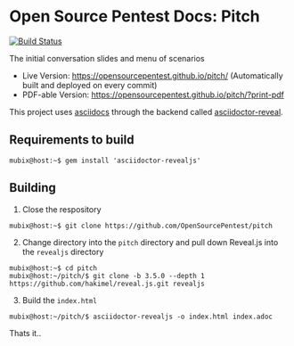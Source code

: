 # Open Source Pentest Docs: Pitch

[![Build Status](https://travis-ci.org/OpenSourcePentest/pitch.svg?branch=master)](https://travis-ci.org/OpenSourcePentest/pitch)

The initial conversation slides and menu of scenarios

- Live Version: https://opensourcepentest.github.io/pitch/ (Automatically built and deployed on every commit)
- PDF-able Version: https://opensourcepentest.github.io/pitch/?print-pdf

This project uses [asciidocs]() through the backend called [asciidoctor-reveal](https://github.com/asciidoctor/asciidoctor-reveal.js/).

## Requirements to build

```
mubix@host:~$ gem install 'asciidoctor-revealjs'
```

## Building

1. Close the respository
```
mubix@host:~$ git clone https://github.com/OpenSourcePentest/pitch
```

2. Change directory into the `pitch` directory and pull down Reveal.js into the `revealjs` directory

```
mubix@host:~$ cd pitch
mubix@host:~/pitch/$ git clone -b 3.5.0 --depth 1 https://github.com/hakimel/reveal.js.git revealjs
```

3. Build the `index.html`

```
mubix@host:~/pitch/$ asciidoctor-revealjs -o index.html index.adoc
```

Thats it..